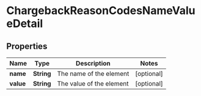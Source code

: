 

# ChargebackReasonCodesNameValueDetail


## Properties

| Name | Type | Description | Notes |
|------------ | ------------- | ------------- | -------------|
|**name** | **String** | The name of the element |  [optional] |
|**value** | **String** | The value of the element |  [optional] |



